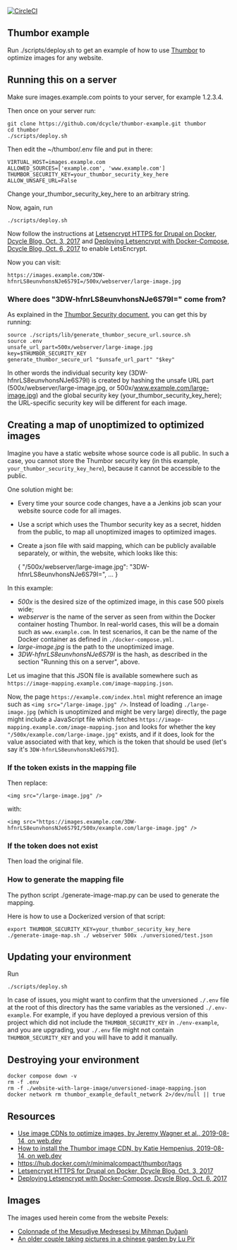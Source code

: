 [![CircleCI](https://dl.circleci.com/status-badge/img/gh/dcycle/thumbor-example/tree/master.svg?style=svg)](https://dl.circleci.com/status-badge/redirect/gh/dcycle/thumbor-example/tree/master)

Thumbor example
-----

Run ./scripts/deploy.sh to get an example of how to use [Thumbor](https://www.thumbor.org/) to optimize images for any website.

Running this on a server
-----

Make sure images.example.com points to your server, for example 1.2.3.4.

Then once on your server run:

    git clone https://github.com/dcycle/thumbor-example.git thumbor
    cd thumbor
    ./scripts/deploy.sh

Then edit the ~/thumbor/.env file and put in there:

    VIRTUAL_HOST=images.example.com
    ALLOWED_SOURCES=['example.com', 'www.example.com']
    THUMBOR_SECURITY_KEY=your_thumbor_security_key_here
    ALLOW_UNSAFE_URL=False

Change your_thumbor_security_key_here to an arbitrary string.

Now, again, run

    ./scripts/deploy.sh

Now follow the instructions at [Letsencrypt HTTPS for Drupal on Docker, Dcycle Blog, Oct. 3, 2017](https://blog.dcycle.com/blog/170a6078/letsencrypt-drupal-docker/) and [Deploying Letsencrypt with Docker-Compose, Dcycle Blog, Oct. 6, 2017](https://blog.dcycle.com/blog/7f3ea9e1/letsencrypt-docker-compose/) to enable LetsEncrypt.

Now you can visit:

    https://images.example.com/3DW-hfnrLS8eunvhonsNJe6S79I=/500x/webserver/large-image.jpg

### Where does "3DW-hfnrLS8eunvhonsNJe6S79I=" come from?

As explained in the [Thumbor Security document](https://thumbor.readthedocs.io/en/latest/security.html), you can get this by running:

    source ./scripts/lib/generate_thumbor_secure_url.source.sh
    source .env
    unsafe_url_part=500x/webserver/large-image.jpg
    key=$THUMBOR_SECURITY_KEY
    generate_thumbor_secure_url "$unsafe_url_part" "$key"

In other words the individual security key (3DW-hfnrLS8eunvhonsNJe6S79I) is created by hashing the unsafe URL part (500x/webserver/large-image.jpg, or 500x/www.example.com/large-image.jpg) and the global security key (your_thumbor_security_key_here); the URL-specific security key will be different for each image.

Creating a map of unoptimized to optimized images
-----

Imagine you have a static website whose source code is all public. In such a case, you cannot store the Thumbor security key (in this example, `your_thumbor_security_key_here`), because it cannot be accessible to the public.

One solution might be:

* Every time your source code changes, have a a Jenkins job scan your website source code for all images.
* Use a script which uses the Thumbor security key as a secret, hidden from the public, to map all unoptimized images to optimized images.
* Create a json file with said mapping, which can be publicly available separately, or within, the website, which looks like this:

    {
        "/500x/webserver/large-image.jpg": "3DW-hfnrLS8eunvhonsNJe6S79I=",
        ...
    }

In this example:

* *500x* is the desired size of the optimized image, in this case 500 pixels wide;
* *webserver* is the name of the server as seen from within the Docker container hosting Thumbor. In real-world cases, this will be a domain such as `www.example.com`. In test scenarios, it can be the name of the Docker container as defined in `./docker-compose.yml`.
* *large-image.jpg* is the path to the unoptimized image.
* *3DW-hfnrLS8eunvhonsNJe6S79I* is the hash, as described in the section "Running this on a server", above.

Let us imagine that this JSON file is available somewhere such as `https://image-mapping.example.com/image-mapping.json`.

Now, the page `https://example.com/index.html` might reference an image such as `<img src="/large-image.jpg" />`. Instead of loading `./large-image.jpg` (which is unoptimized and might be very large) directly, the page might include a JavaScript file which fetches `https://image-mapping.example.com/image-mapping.json` and looks for whether the key `"/500x/example.com/large-image.jpg"` exists, and if it does, look for the value associated with that key, which is the token that should be used (let's say it's `3DW-hfnrLS8eunvhonsNJe6S79I`).

### If the token exists in the mapping file

Then replace:

    <img src="/large-image.jpg" />

with:

    <img src="https://images.example.com/3DW-hfnrLS8eunvhonsNJe6S79I/500x/example.com/large-image.jpg" />

### If the token does not exist

Then load the original file.

### How to generate the mapping file

The python script ./generate-image-map.py can be used to generate the mapping.

Here is how to use a Dockerized version of that script:

    export THUMBOR_SECURITY_KEY=your_thumbor_security_key_here
    ./generate-image-map.sh ./ webserver 500x ./unversioned/test.json

Updating your environment
-----

Run

    ./scripts/deploy.sh

In case of issues, you might want to confirm that the unversioned `./.env` file at the root of this directory has the same variables as the versioned `./.env-example`. For example, if you have deployed a previous version of this project which did not include the `THUMBOR_SECURITY_KEY` in `./env-example`, and you are upgrading, your `./.env` file might not contain `THUMBOR_SECURITY_KEY` and you will have to add it manually.

Destroying your environment
-----

    docker compose down -v
    rm -f .env
    rm -f ./website-with-large-image/unversioned-image-mapping.json
    docker network rm thumbor_example_default_network 2>/dev/null || true

Resources
-----
* [Use image CDNs to optimize images, by Jeremy Wagner et al., 2019-08-14, on web.dev](https://web.dev/articles/image-cdns)
* [How to install the Thumbor image CDN, by Katie Hempenius, 2019-08-14, on web.dev](https://web.dev/articles/install-thumbor)
* https://hub.docker.com/r/minimalcompact/thumbor/tags
* [Letsencrypt HTTPS for Drupal on Docker, Dcycle Blog, Oct. 3, 2017](https://blog.dcycle.com/blog/170a6078/letsencrypt-drupal-docker/)
* [Deploying Letsencrypt with Docker-Compose, Dcycle Blog, Oct. 6, 2017](https://blog.dcycle.com/blog/7f3ea9e1/letsencrypt-docker-compose/)

Images
-----

The images used herein come from the website Pexels:

* [Colonnade of the Mesudiye Medresesi by Mihman Duğanlı](https://www.pexels.com/photo/colonnade-of-the-mesudiye-medresesi-22475898/)
* [An older couple taking pictures in a chinese garden by Lu Pir](https://www.pexels.com/photo/an-older-couple-taking-pictures-in-a-chinese-garden-26626436/)
